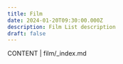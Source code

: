 ```yaml
---
title: Film 
date: 2024-01-20T09:30:00.000Z
description: Film List description
draft: false
---
```

CONTENT | film/_index.md